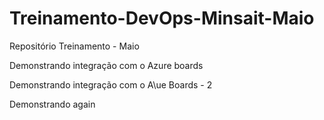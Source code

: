 # Treinamento-DevOps-Minsait-Maio
Repositório Treinamento - Maio

Demonstrando integração com o Azure boards


Demonstrando integração com o A\ue Boards - 2

Demonstrando again
